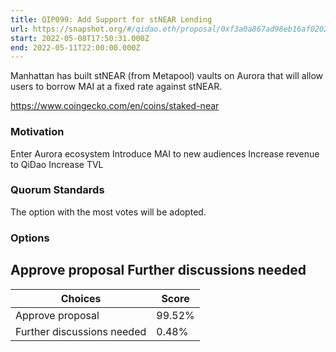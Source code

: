 ```yaml
---
title: QIP099: Add Support for stNEAR Lending
url: https://snapshot.org/#/qidao.eth/proposal/0xf3a0a867ad98eb16af0202952e840b3828db61e38819bf366752c26f790bee7c
start: 2022-05-08T17:50:31.000Z
end: 2022-05-11T22:00:00.000Z
---
```

Manhattan has built stNEAR (from Metapool) vaults on Aurora that will allow users to borrow MAI at a fixed rate against stNEAR.

https://www.coingecko.com/en/coins/staked-near

### Motivation

Enter Aurora ecosystem
Introduce MAI to new audiences
Increase revenue to QiDao
Increase TVL

### Quorum Standards

The option with the most votes will be adopted.

### Options

Approve proposal
Further discussions needed
---
| Choices | Score |
| --- | --- |
| Approve proposal | 99.52% |
| Further discussions needed | 0.48% |

